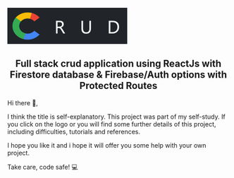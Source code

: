 
![alt text](https://github.com/AndrasE/crud-auth-and-fire/blob/main/public/logo-readme.png?raw=true)
<h2 align="center" max-width: "500px" margin="auto">
Full stack crud application using ReactJs with Firestore database & Firebase/Auth options with Protected Routes
</h2>


Hi there 👋,

I think the title is self-explanatory. 
This project was part of my self-study.
If you click on the logo or you will find some further details of this project, 
including difficulties, tutorials and references.

I hope you like it and i hope it will offer you some help with your own project. 

Take care, code safe! 💻
